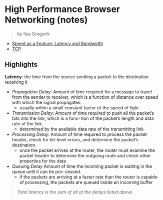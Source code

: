 # High Performance Browser Networking (notes)
> by Ilya Gregorik

* [Speed as a Feature; Latency and Bandwidth](./latency-bandwidth.md)
* [TCP](./tcp.md)

## Highlights

**Latency**: the time from the source sending a packet to the destination receiving it <br>
* *Propagation Delay*: Amount of time required for a message to travel from the sender to receiver, which
is a function of distance over speed with which the signal propagates.
    * usually within a small constant factor of the speed of light
* *Transmission Delay*: Amount of time required to push all the packet’s bits into the link, which is a func‐
tion of the packet’s length and data rate of the link.
    * determined by the available data rate of the transmitting link
* *Processing Delay*: Amount of time required to process the packet header, check for bit-level errors,
and determine the packet’s destination.
    * once the packet arrives at the router, the router must examine the packet header to determine the outgoing route and check other properties for the data
* *Queuing Delay* Amount of time the incoming packet is waiting in the queue until it can be pro‐
cessed.
    * if the packets are arriving at a faster rate than the router is capable of processing, the packets are queued inside an incoming buffer

> *Total latency is the sum of all of the delays listed above.*